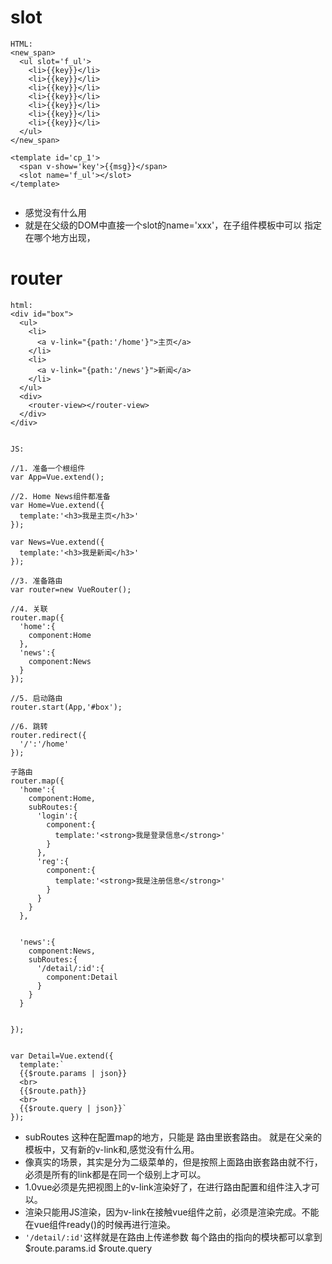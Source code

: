 
# slot

```
HTML:
<new_span>
  <ul slot='f_ul'>
    <li>{{key}}</li>
    <li>{{key}}</li>
    <li>{{key}}</li>
    <li>{{key}}</li>
    <li>{{key}}</li>
    <li>{{key}}</li>
    <li>{{key}}</li>
  </ul>
</new_span>

<template id='cp_1'>
  <span v-show='key'>{{msg}}</span>
  <slot name='f_ul'></slot>
</template>


```

* 感觉没有什么用
* 就是在父级的DOM中直接一个slot的name='xxx'，在子组件模板中可以 指定在哪个地方出现， <slot name='xxx'>

# router

```
html:
<div id="box">
  <ul>
    <li>
      <a v-link="{path:'/home'}">主页</a>
    </li>
    <li>
      <a v-link="{path:'/news'}">新闻</a>
    </li>
  </ul>
  <div>
    <router-view></router-view>
  </div>  
</div>


JS:

//1. 准备一个根组件
var App=Vue.extend();

//2. Home News组件都准备
var Home=Vue.extend({
  template:'<h3>我是主页</h3>'
});

var News=Vue.extend({
  template:'<h3>我是新闻</h3>'
});

//3. 准备路由
var router=new VueRouter();

//4. 关联
router.map({
  'home':{
    component:Home
  },
  'news':{
    component:News
  }
});

//5. 启动路由
router.start(App,'#box');

//6. 跳转
router.redirect({
  '/':'/home'
});

子路由
router.map({
  'home':{
    component:Home,
    subRoutes:{
      'login':{
        component:{
          template:'<strong>我是登录信息</strong>'
        }
      },
      'reg':{
        component:{
          template:'<strong>我是注册信息</strong>'
        }
      }
    }
  },


  'news':{
    component:News,
    subRoutes:{
      '/detail/:id':{
        component:Detail
      }
    }
  }


});


var Detail=Vue.extend({
  template:`
  {{$route.params | json}}
  <br>
  {{$route.path}}
  <br>
  {{$route.query | json}}`
});

```

* subRoutes 这种在配置map的地方，只能是 路由里嵌套路由。
就是在父亲的模板中，又有新的v-link和<router-view>,感觉没有什么用。
* 像真实的场景，其实是分为二级菜单的，但是按照上面路由嵌套路由就不行，必须是所有的link都是在同一个级别上才可以。
* 1.0vue必须是先把视图上的v-link渲染好了，在进行路由配置和组件注入才可以。
* 渲染只能用JS渲染，因为v-link在接触vue组件之前，必须是渲染完成。不能在vue组件ready()的时候再进行渲染。
* `'/detail/:id'`这样就是在路由上传递参数 每个路由的指向的模块都可以拿到 $route.params.id $route.query 

